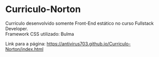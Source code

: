 # Curriculo-Norton
Currículo desenvolvido somente Front-End estático no curso Fullstack Developer.
<br>
Framework CSS utilizado: Bulma

Link para a página: https://antivirus703.github.io/Curriculo-Norton/index.html
